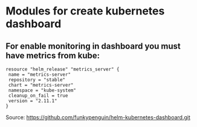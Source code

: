 # Modules for create kubernetes dashboard
## For enable monitoring in dashboard you must have metrics from kube:
 ```shell script
resource "helm_release" "metrics_server" {
  name = "metrics-server"
  repository = "stable"
  chart = "metrics-server"
  namespace = "kube-system"
  cleanup_on_fail = true
  version = "2.11.1"
}
 ```


Source: https://github.com/funkypenguin/helm-kubernetes-dashboard.git